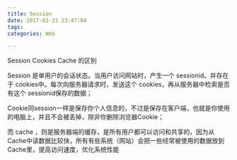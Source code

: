 ```yaml
---
title: Session
date: 2017-01-21 23:47:04
tags:
categories: Web

---
```


Session Cookies Cache 的区别

Session 是单用户的会话状态。当用户访问网站时，产生一个 sessionid。并存在于 cookies中。每次向服务器请求时，发送这个 cookies，再从服务器中检索是否有这个 sessionid保存的数据；

Cookie同session一样是保存你个人信息的，不过是保存在客户端，也就是你使用的电脑上，并且不会被丢掉，除非你删除浏览器Cookie；

而 cache ，则是服务器端的缓存，是所有用户都可以访问和共享的，因为从Cache中读数据比较快，所有有些系统（网站）会把一些经常被使用的数据放到Cache里，提高访问速度，优化系统性能
